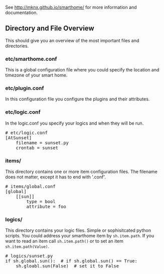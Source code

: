 
See http://mknx.github.io/smarthome/ for more information and documentation.

## Directory and File Overview
This should give you an overview of the most important files and directories.

### etc/smarthome.conf
This is a global configuration file where you could specify the location and timezone of your smart home.

### etc/plugin.conf
In this configuration file you configure the plugins and their attributes.

### etc/logic.conf
In the logic.conf you specify your logics and when they will be run.
<pre>
# etc/logic.conf
[AtSunset]
    filename = sunset.py
    crontab = sunset
</pre>

### items/
This directory contains one or more item configuration files. The filename does not matter, except it has to end with '.conf'.
<pre>
# items/global.conf
[global]
    [[sun]]
        type = bool
        attribute = foo
</pre>

### logics/
This directory contains your logic files. Simple or sophisitcated python scripts. You could address your smarthome item by `sh.item.path`.
If you want to read an item call `sh.item.path()` or to set an item `sh.item.path(Value)`.

<pre>
# logics/sunset.py
if sh.global.sun():  # if sh.global.sun() == True:
    sh.gloabl.sun(False)  # set it to False
</pre>

